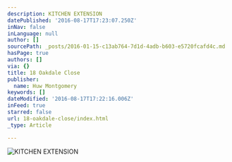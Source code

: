 ```yaml
---
description: KITCHEN EXTENSION
datePublished: '2016-08-17T17:23:07.250Z'
inNav: false
inLanguage: null
author: []
sourcePath: _posts/2016-01-15-c13ab764-7d1d-4adb-b603-e5720fcafd4c.md
hasPage: true
authors: []
via: {}
title: 18 Oakdale Close
publisher:
  name: Huw Montgomery
keywords: []
dateModified: '2016-08-17T17:22:16.006Z'
inFeed: true
starred: false
url: 18-oakdale-close/index.html
_type: Article

---
```

![KITCHEN EXTENSION](https://s3-us-west-2.amazonaws.com/the-grid-img/p/21eb54d2988b11558f0778d112524784152a3f27.jpg)